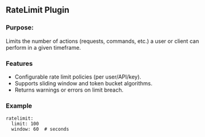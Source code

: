 ## RateLimit Plugin

### Purpose:
Limits the number of actions (requests, commands, etc.) a user or client can perform in a given timeframe.

### Features
- Configurable rate limit policies (per user/API/key).
- Supports sliding window and token bucket algorithms.
- Returns warnings or errors on limit breach.

### Example
```
ratelimit:
  limit: 100
  window: 60  # seconds
```